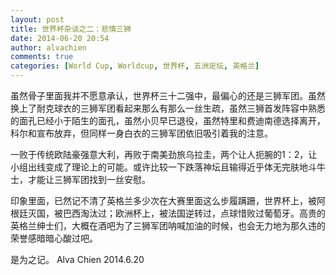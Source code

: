 ```yaml
---
layout: post
title: 世界杯杂谈之二：悲情三狮
date: 2014-06-20 20:54
author: alvachien
comments: true
categories: [World Cup, Worldcup, 世界杯, 五洲足坛, 英格兰]
---
```

虽然骨子里面我并不愿意承认，世界杯三十二强中，最偏心的还是三狮军团。虽然换上了耐克球衣的三狮军团看起来那么有那么一丝生疏，虽然三狮首发阵容中熟悉的面孔已经小于陌生的面孔，虽然小贝早已退役，虽然特里和费迪南德选择离开，科尔和宣布放弃，但同样一身白衣的三狮军团依旧吸引着我的注意。

一败于传统欧陆豪强意大利，再败于南美劲旅乌拉圭，两个让人扼腕的1：2，让小组出线变成了理论上的可能。或许比较一下跌落神坛且输得近乎体无完肤地斗牛士，才能让三狮军团找到一丝安慰。

印象里面，已然记不清了英格兰多少次在大赛里面这么步履蹒跚，世界杯上，被阿根廷灭国，被巴西淘汰过；欧洲杯上，被法国逆转过，点球惜败过葡萄牙。高贵的英格兰绅士们，大概在酒吧为了三狮军团呐喊加油的时候，也会无力地为那久违的荣誉感暗暗心酸过吧。

是为之记。
Alva Chien
2014.6.20
